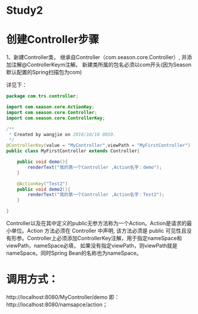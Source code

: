 # Study2

# 创建Controller步骤
1、新建Controller类，
   继承自Controller（com.season.core.Controller）,
   并添加注解@ControllerKeym注解。
   新建类所属的包名必须以com开头(因为Season默认配置的Spring扫描包为com)
   
   详见下：
```java
package com.trs.controller;

import com.season.core.ActionKey;
import com.season.core.Controller;
import com.season.core.ControllerKey;

/**
 * Created by wangjie on 2016/10/10 0010.
 */
@ControllerKey(value = "MyController",viewPath = "MyFirstController")
public class MyFirstController extends Controller{

    public void demo(){
        renderText("我的第一个Controller ,Action名字：demo");
    }

    @ActionKey("Test2")
    public void demo2(){
        renderText("我的第一个Controller ,Action名字：Test2");
    }

}
```
Controller以及在其中定义的public无参方法称为一个Action。Action是请求的最小单位。Action 方法必须在 Controller 中声明,
该方法必须是 public 可见性且没有形参。Controller上必须添加ControllerKey注解，用于指定nameSpace和viewPath，nameSpace必填，
如果没有指定viewPath，则viewPath就是nameSpace。同时Spring Bean的名称也为nameSpace。

# 调用方式：
   http://localhost:8080/MyController/demo
   即：http://localhost:8080/namsapce/action；
